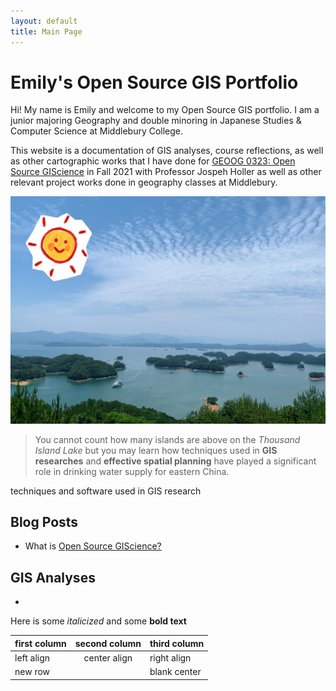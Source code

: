 ```yaml
---
layout: default
title: Main Page
---
```


# Emily's Open Source GIS Portfolio

Hi! My name is Emily and welcome to my Open Source GIS portfolio. I am a junior majoring Geography and double minoring in Japanese Studies & Computer Science at Middlebury College.

This website is a documentation of GIS analyses, course reflections, as well as other cartographic works that I have done for [GEOOG 0323: Open Source GIScience](http://gis4dev.github.io) in Fall 2021 with Professor Jospeh Holler as well as other relevant project works done in geography classes at Middlebury.  

![Lake](assets/IMG_7528.JPG)

> You cannot count how many islands are above on the *Thousand Island Lake*
> but you may learn how techniques used in **GIS researches** and **effective spatial planning** have played a significant role in drinking water supply for eastern China.

techniques and software used in GIS research

## Blog Posts  


- What is [Open Source GIScience?](open-giscience)


## GIS Analyses

-






Here is some *italicized* and some **bold text**

first column | second column | third column
:------------| :------------:| :------------
left align |  center align | right align
new row  || blank center
